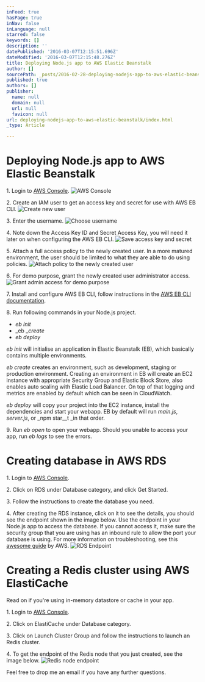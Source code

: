 ```yaml
---
inFeed: true
hasPage: true
inNav: false
inLanguage: null
starred: false
keywords: []
description: ''
datePublished: '2016-03-07T12:15:51.696Z'
dateModified: '2016-03-07T12:15:48.276Z'
title: Deploying Node.js app to AWS Elastic Beanstalk
author: []
sourcePath: _posts/2016-02-28-deploying-nodejs-app-to-aws-elastic-beanstalk.md
published: true
authors: []
publisher:
  name: null
  domain: null
  url: null
  favicon: null
url: deploying-nodejs-app-to-aws-elastic-beanstalk/index.html
_type: Article

---
```

# Deploying Node.js app to AWS Elastic Beanstalk

1\. Login to [AWS Console][0].
![AWS Console](https://s3-us-west-2.amazonaws.com/the-grid-img/p/4837ce4618403ef09d995391c6b4d466e9a94021.png)

2\. Create an IAM user to get an access key and secret for use with AWS EB CLI.
![Create new user](https://the-grid-user-content.s3-us-west-2.amazonaws.com/693e3e14-88e1-435a-92a8-bb8a48b2c0ca.png)

3\. Enter the username.
![Choose username](https://the-grid-user-content.s3-us-west-2.amazonaws.com/24230975-c4e4-40ae-91bd-a8d9697668fb.png)

4\. Note down the Access Key ID and Secret Access Key, you will need it later on when configuring the AWS EB CLI.
![Save access key and secret](https://the-grid-user-content.s3-us-west-2.amazonaws.com/fec1618d-b040-4636-8eba-11724dbd1434.png)

5\. Attach a full access policy to the newly created user. In a more matured environment, the user should be limited to what they are able to do using policies.
![Attach policy to the newly created user](https://the-grid-user-content.s3-us-west-2.amazonaws.com/c6654700-f5b5-438d-ad7c-b45bf536fddf.png)

6\. For demo purpose, grant the newly created user administrator access.
![Grant admin access for demo purpose](https://s3-us-west-2.amazonaws.com/the-grid-img/p/165d08cee1c4743766262f38a94f85541f7f0a8e.png)

7\. Install and configure AWS EB CLI, follow instructions in the [AWS EB CLI documentation][1].

8\. Run following commands in your Node.js project.

* _eb init_
* _eb __create_
* _eb deploy_

_eb init_ will initialise an application in Elastic Beanstalk (EB), which basically contains multiple environments.

_eb create_ creates an environment, such as development, staging or production environment. Creating an environment in EB will create an EC2 instance with appropriate Security Group and Elastic Block Store, also enables auto scaling with Elastic Load Balancer. On top of that logging and metrics are enabled by default which can be seen in CloudWatch.

_eb deploy_ will copy your project into the EC2 instance, install the dependencies and start your webapp. EB by default will run _main.js_, _server.js_, or _npm star__t _in that order.

9\. Run _eb open_ to open your webapp. Should you unable to access your app, run _eb logs_ to see the errors.

# Creating database in AWS RDS

1\. Login to [AWS Console][0].

2\. Click on RDS under Database category, and click Get Started.

3\. Follow the instructions to create the database you need.

4\. After creating the RDS instance, click on it to see the details, you should see the endpoint shown in the image below. Use the endpoint in your Node.js app to access the database. If you cannot access it, make sure the security group that you are using has an inbound rule to allow the port your database is using. For more information on troubleshooting, see this [awesome guide][2] by AWS.
![RDS Endpoint](https://the-grid-user-content.s3-us-west-2.amazonaws.com/06842fa0-0300-4488-9cc6-038aba0718ca.png)

# 

# Creating a Redis cluster using AWS ElastiCache

Read on if you're using in-memory datastore or cache in your app.

1\. Login to [AWS Console][0].

2\. Click on ElastiCache under Database category.

3\. Click on Launch Cluster Group and follow the instructions to launch an Redis cluster.

4\. To get the endpoint of the Redis node that you just created, see the image below.
![Redis node endpoint](https://the-grid-user-content.s3-us-west-2.amazonaws.com/c8995722-589d-4863-a940-caed6f2a9028.png)

Feel free to drop me an email if you have any further questions.

[0]: https://console.aws.amazon.com/
[1]: http://docs.aws.amazon.com/elasticbeanstalk/latest/dg/eb-cli3-install.html
[2]: http://docs.aws.amazon.com/AmazonRDS/latest/UserGuide/CHAP_Troubleshooting.html